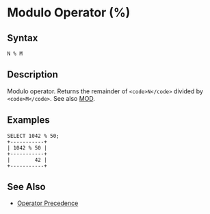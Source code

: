 
# Modulo Operator (%)

## Syntax


```
N % M
```

## Description


Modulo operator. Returns the remainder of `<code>N</code>` divided by `<code>M</code>`. See also [MOD](../../sql-statements/built-in-functions/numeric-functions/mod.md).


## Examples


```
SELECT 1042 % 50;
+-----------+
| 1042 % 50 |
+-----------+
|        42 |
+-----------+
```

## See Also


* [Operator Precedence](../operator-precedence.md)

